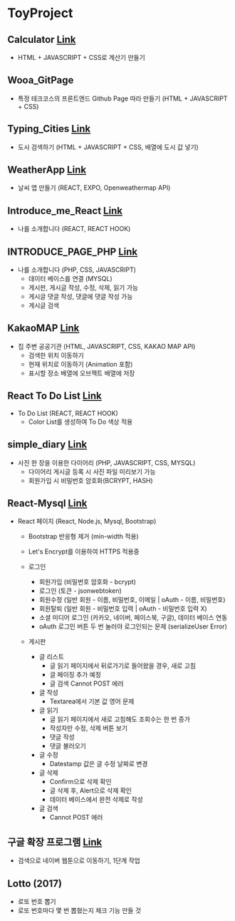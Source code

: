 # ToyProject

## Calculator [Link](https://hschan2.github.io/ToyProject/Calculator/index.html)
* HTML + JAVASCRIPT + CSS로 계산기 만들기   

## Wooa_GitPage
* 특정 테크코스의 프론트엔드 Github Page 따라 만들기 (HTML + JAVASCRIPT + CSS)   

## Typing_Cities [Link](https://hschan2.github.io/ToyProject/typing_cities/index.html)
* 도시 검색하기 (HTML + JAVASCRIPT + CSS, 배열에 도시 값 넣기)   

## WeatherApp [Link](https://hschan2.github.io/ToyProject/WeatherApp/App.js)
* 날씨 앱 만들기 (REACT, EXPO, Openweathermap API)   

## Introduce_me_React [Link](https://hschan2.github.io/ToyProject/Introduce_me_React/src/App.js)
* 나를 소개합니다 (REACT, REACT HOOK)   

## INTRODUCE_PAGE_PHP [Link](http://hseongchan2.dothome.co.kr)
* 나를 소개합니다 (PHP, CSS, JAVASCRIPT)
    * 데이터 베이스를 연결 (MYSQL)
    * 게시판, 게시글 작성, 수정, 삭제, 읽기 가능
    * 게시글 댓글 작성, 댓글에 댓글 작성 가능
    * 게시글 검색   

## KakaoMAP [Link](https://hschan2.github.io/ToyProject/KakaoMAP/kakaomap.html)
* 집 주변 공공기관 (HTML, JAVASCRIPT, CSS, KAKAO MAP API)
    * 검색한 위치 이동하기
    * 현재 위치로 이동하기 (Animation 포함)
    * 표시할 장소 배열에 오브젝트 배열에 저장   

## React To Do List [Link](https://hschan2.github.io/ToyProject/React_todo_List/src/App.js)
* To Do List (REACT, REACT HOOK)
    * Color List를 생성하여 To Do 색상 적용   

## simple_diary [Link](http://hschan2.dothome.co.kr)
* 사진 한 장을 이용한 다이어리 (PHP, JAVASCRIPT, CSS, MYSQL)
    * 다이어리 게시글 등록 시 사진 파일 미리보기 가능
    * 회원가입 시 비밀번호 암호화(BCRYPT, HASH)

## React-Mysql [Link](https://hschan2.github.io/ToyProject/React-Mysql/views/index.hbs)
* React 페이지 (React, Node.js, Mysql, Bootstrap)
    * Bootstrap 반응형 제거 (min-width 적용)
    * Let's Encrypt를 이용하여 HTTPS 적용중
    * 로그인
        * 회원가입 (비밀번호 암호화 - bcrypt)
        * 로그인 (토큰 - jsonwebtoken)
        * 회원수정 (일반 회원 - 이름, 비밀번호, 이메일 | oAuth - 이름, 비밀번호)
        * 회원탈퇴 (일반 회원 - 비밀번호 입력 | oAuth - 비밀번호 입력 X)
        * 소셜 미디어 로그인 (카카오, 네이버, 페이스북, 구글), 데이터 베이스 연동
        * oAuth 로그인 버튼 두 번 눌러야 로그인되는 문제 (serializeUser Error)   

    * 게시판
        * 글 리스트
            * 글 읽기 페이지에서 뒤로가기로 들어왔을 경우, 새로 고침
            * 글 페이징 추가 예정
            * 글 검색 Cannot POST 에러
        * 글 작성
            * Textarea에서 기본 값 영어 문제
        * 글 읽기
            * 글 읽기 페이지에서 새로 고침해도 조회수는 한 번 증가
            * 작성자만 수정, 삭제 버튼 보기
            * 댓글 작성
            * 댓글 불러오기
        * 글 수정
            * Datestamp 값은 글 수정 날짜로 변경
        * 글 삭제
            * Confirm으로 삭제 확인
            * 글 삭제 후, Alert으로 삭제 확인
            * 데이터 베이스에서 완전 삭제로 작성
        * 글 검색
            * Cannot POST 에러   

## 구글 확장 프로그램 [Link](https://hschan2.github.io/ToyProject/GoogleExtendProgram/index.html)
* 검색으로 네이버 웹툰으로 이동하기, 1단계 작업   

## Lotto (2017)
* 로또 번호 뽑기
* 로또 번호마다 몇 번 뽑혔는지 체크 기능 만들 것
